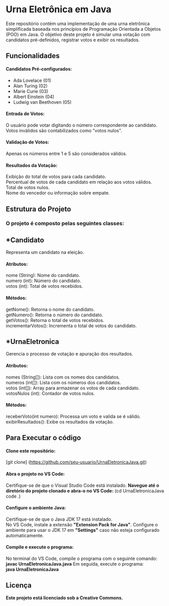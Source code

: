 # Urna Eletrônica em Java

Este repositório contém uma implementação de uma urna eletrônica simplificada baseada nos princípios de Programação Orientada a Objetos (POO) em Java. O objetivo deste projeto é simular uma votação com candidatos pré-definidos, registrar votos e exibir os resultados.

## Funcionalidades

#### Candidatos Pré-configurados:
- Ada Lovelace (01)
- Alan Turing (02)
- Marie Curie (03)
- Albert Einstein (04)
- Ludwig van Beethoven (05)

#### Entrada de Votos:
O usuário pode votar digitando o número correspondente ao candidato.
Votos inválidos são contabilizados como "votos nulos".

#### Validação de Votos:
Apenas os números entre 1 e 5 são considerados válidos.

#### Resultados da Votação:
Exibição do total de votos para cada candidato.\
Percentual de votos de cada candidato em relação aos votos válidos.\
Total de votos nulos.\
Nome do vencedor ou informação sobre empate.

## Estrutura do Projeto

### O projeto é composto pelas seguintes classes:
## *Candidato
Representa um candidato na eleição.

#### Atributos:
nome (String): Nome do candidato.\
numero (int): Número do candidato.\
votos (int): Total de votos recebidos.

#### Métodos:
getNome(): Retorna o nome do candidato.\
getNumero(): Retorna o número do candidato.\
getVotos(): Retorna o total de votos recebidos.\
incrementarVotos(): Incrementa o total de votos do candidato.

## *UrnaEletronica
Gerencia o processo de votação e apuração dos resultados.

#### Atributos:
nomes (String[]): Lista com os nomes dos candidatos.\
numeros (int[]): Lista com os números dos candidatos.\
votos (int[]): Array para armazenar os votos de cada candidato.\
votosNulos (int): Contador de votos nulos.

#### Métodos:
receberVoto(int numero): Processa um voto e valida se é válido.\
exibirResultados(): Exibe os resultados da votação.

## Para Executar o código

#### Clone este repositório:

[git clone] (https://github.com/seu-usuario/UrnaEletronicaJava.git)

#### Abra o projeto no VS Code:
Certifique-se de que o Visual Studio Code está instalado.
**Navegue até o diretório do projeto clonado e abra-o no VS Code:**
(cd UrnaEletronicaJava
code .)

#### Configure o ambiente Java:
Certifique-se de que o Java JDK 17 está instalado.\
No VS Code, instale a extensão **"Extension Pack for Java"**.
Configure o ambiente para usar o JDK 17 em **"Settings"** caso não esteja configurado automaticamente.

#### Compile e execute o programa:
No terminal do VS Code, compile o programa com o seguinte comando:
**javac UrnaEletronicaJava.java**
Em seguida, execute o programa:\
**java UrnaEletronicaJava**

## Licença
**Este projeto está licenciado sob a Creative Commons.**
